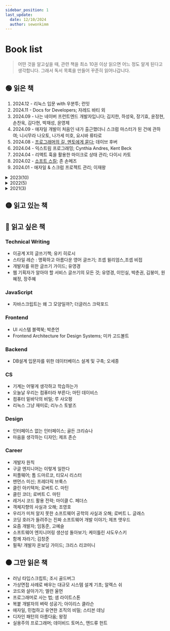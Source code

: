 ```yaml
---
sidebar_position: 1
last_update:
  date: 12/10/2024
  author: sewonkimm
---
```


# Book list

> 어떤 것을 알고싶을 때, 관련 책을 최소 10권 이상 읽으면 어느 정도 알게 된다고 생각합니다. 그래서 독서 목록을 만들어 꾸준히 읽어나갑니다.

## 🟢 읽은 책

1. 2024.12 - 리눅스 입문 with 우분투; 런잇
2. 2024.11 - Docs for Developers; 자레드 바티 외
3. 2024.09 - 나는 네이버 프런트엔드 개발자입니다; 김지한, 하성욱, 장기효, 윤정현, 손찬욱, 김다현, 박재성, 윤영제
4. 2024.09 - 애자일 개발이 처음인 내가 출근했더니 스크럼 마스터가 된 건에 관하여; 니시무라 나오토, 나가세 미호, 요시바 류타로
5. 2024.08 - [프로그래머의 길, 멘토에게 묻다](./Review/apprenticeshipPatterns.md); 데이브 후버
6. 2024.04 - 익스트림 프로그래밍; Cynthia Andres, Kent Beck
7. 2024.04 - 리액트 훅을 활용한 마이크로 상태 관리; 다이시 카토
8. 2024.02 - [소프트 스킬](./Review/softSkill.mdx); 존 손메즈
9. 2024.01 - 애자일 & 스크럼 프로젝트 관리; 이재왕

<details>
<summary>2023(10)</summary>

1. 2023.11 - 좋은 팀을 만드는 24가지 안티패턴 타파 기법; 아이노 본 코리
2. 2023.11 - 육각형 개발자; 최범균
3. 2023.10 - 요즘 우아한 개발; 우아한 형제들
4. 2023.09 - [백세코딩](./Review/100coding.md); 신현묵
5. 2023.09 - 웹 브라우저 속 머신러닝 TensorFlow.js; 카이 사사키
6. 2023.08 - [거의 모든 IT의 역사](./Review/itHistory.md); 정지훈
7. 2023.07 - 클린 애자일; 로버트 C. 마틴 🧡
8. 2023.07 - 자바스크립트 코딩 기법과 핵심 패턴; 스토얀 스테파노프
9. 2023.04 - [리팩터링 2판](./Review/refactoring.md); 마틴 파울러
10. 2023.01 - [코어 자바스크립트](./Review/coreJS.mdx); 정재남

</details>

<details>
<summary>2022(5)</summary>

1. 2022.12 - 네이버는 이렇게 한다! 프런트엔드 개발 시작하기; 주우영
2. 2022.07 - 학교에서 알려주지 않는 17가지 실무 개발 기술; 이기곤
3. 2022.05 - 클린 코드; 로버트 C. 마틴
4. 2022.04 - 죽을 때까지 코딩하며 사는 법; 홍전일
5. 2022.01 - 자바스크립트는 모든 곳에 존재한다; 애덤 스콧

</details>

<details>
<summary>2021(3)</summary>

1. 2021.11 - 리액트 인 액션; 마크 티에렌스 토마스
2. 2021.08 - 신입 개발자 생존의 기술 지속적 성장을 위한 33가지 실천법; 조시 카터
3. 2021.04 - 일은 배신하지 않는다; 김종민 🧡

</details>

## 🟡 읽고 있는 책


## 🔴 읽고 싶은 책

### Technical Writing

- 이공계 X의 글쓰기책; 유키 히로시
- 스타일 레슨 : 명확하고 아름다운 영어 글쓰기; 조셉 윌리엄스,조셉 비접
- 개발자를 위한 글쓰기 가이드; 유영경
- 웹 기획자가 알아야 할 서비스 글쓰기의 모든 것; 유영경, 이인실, 박춘권, 김붕미, 원혜정, 장주혜

### JavaScript

- 자바스크립트는 왜 그 모양일까?; 더글러스 크락포드

### Frontend

- UI 시스템 블랙북; 박춘언
- Frontend Architecture for Design Systems; 미카 고드볼트

### Backend

- DB설계 입문자를 위한 데이터베이스 설계 및 구축; 오세종

### CS

- 기계는 어떻게 생각하고 학습하는가
- 오늘날 우리는 컴퓨터라 부른다; 마틴 데이비스
- 컴퓨터 밑바닥의 비밀; 루 샤오펑
- 리눅스 그냥 재미로; 리누스 토발즈

### Design

- 인터페이스 없는 인터페이스; 골든 크리슈나
- 마음을 생각하는 디자인; 제프 존슨

### Career

- 개발자 원칙
- 구글 엔지니어는 이렇게 일한다
- 피플웨어; 톰 드마르코, 티모시 리스터
- 맨먼스 미신; 프레더릭 브룩스
- 클린 아키텍처; 로버트 C. 마틴
- 클린 코더; 로버트 C. 마틴
- 레거시 코드 활용 전략; 마이클 C. 페더스
- 객체지향의 사실과 오해; 조영호
- 우리가 미처 알지 못한 소프트웨어 공학의 사실과 오해; 로버트 L. 글래스
- 코딩 호러가 들려주는 진짜 소프트웨어 개발 이야기; 제프 앳우드
- 요즘 개발자; 임동준, 고예슬
- 소프트웨어 엔지니어링 생산성 돌아보기; 케이틀린 샤도우스키
- 함께 자라기; 김창준
- 필독! 개발자 온보딩 가이드; 크리스 리코미니

## ⚫️ 그만 읽은 책

- 러닝 타입스크립트; 조시 골드버그
- 가상면접 사례로 배우는 대규모 시스템 설계 기초; 알렉스 쉬
- 코드와 살아가기; 엘런 울먼
- 프로그래머로 사는 법; 샘 라이트스톤
- 복붙 개발자의 벼락 성공기; 아이리스 클라슨
- 애자일, 민첩하고 유연한 조직의 비밀; 스티븐 데닝
- 디자인 패턴의 아름다움; 왕정
- 실용주의 프로그래머; 데이비드 토머스, 앤드류 헌트
